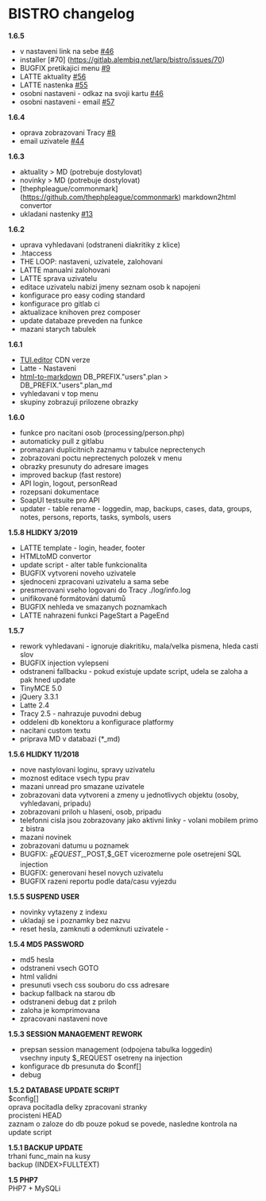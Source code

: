 # BISTRO changelog 

**1.6.5**
- v nastaveni link na sebe [#46](https://gitlab.alembiq.net/larp/bistro/issues/46)
- installer [#70] (https://gitlab.alembiq.net/larp/bistro/issues/70)
- BUGFIX pretikajici menu [#9](https://gitlab.alembiq.net/larp/bistro/issues/9)
- LATTE aktuality [#56](https://gitlab.alembiq.net/larp/bistro/issues/56)
- LATTE nastenka [#55](https://gitlab.alembiq.net/larp/bistro/issues/55)
- osobni nastaveni - odkaz na svoji kartu [#46](https://gitlab.alembiq.net/larp/bistro/issues/46)  
- osobni nastaveni - email [#57](https://gitlab.alembiq.net/larp/bistro/issues/57)

**1.6.4**
- oprava zobrazovani Tracy [#8](https://gitlab.alembiq.net/larp/bistro/issues/8)
- email uzivatele [#44](https://gitlab.alembiq.net/larp/bistro/issues/44)

**1.6.3**
- aktuality > MD (potrebuje dostylovat)
- novinky > MD (potrebuje dostylovat)
- [thephpleague/commonmark] (https://github.com/thephpleague/commonmark) markdown2html convertor
- ukladani nastenky [#13](https://gitlab.alembiq.net/larp/bistro/issues/13)

**1.6.2**  
- uprava vyhledavani (odstraneni diakritiky z klice)  
- .htaccess
- THE LOOP: nastaveni, uzivatele, zalohovani
- LATTE manualni zalohovani
- LATTE sprava uzivatelu 
- editace uzivatelu nabizi jmeny seznam osob k napojeni
- konfigurace pro easy coding standard
- konfigurace pro gitlab ci
- aktualizace knihoven prez composer
- update databaze preveden na funkce
- mazani starych tabulek

**1.6.1**
- [TUI.editor](https://github.com/nhn/tui.editor) CDN verze  
- Latte - Nastaveni  
- [html-to-markdown](https://github.com/thephpleague/html-to-markdown) DB_PREFIX."users".plan > DB_PREFIX."users".plan_md  
- vyhledavani v top menu  
- skupiny zobrazuji prilozene obrazky  

**1.6.0**
- funkce pro nacitani osob  (processing/person.php)
- automaticky pull z gitlabu  
- promazani duplicitnich zaznamu v tabulce neprectenych  
- zobrazovani poctu neprectenych polozek v menu  
- obrazky presunuty do adresare images  
- improved backup (fast restore)  
- API login, logout, personRead  
- rozepsani dokumentace  
- SoapUI testsuite pro API  
- updater - table rename - loggedin, map, backups, cases, data, groups, notes, persons, reports, tasks, symbols, users


**1.5.8 HLIDKY 3/2019**
- LATTE template - login, header, footer  
- HTMLtoMD convertor  
- update script - alter table funkcionalita  
- BUGFIX vytvoreni noveho uzivatele  
- sjednoceni zpracovani uzivatelu a sama sebe    
- presmerovani vseho logovani do Tracy ./log/info.log  
- unifikované formátování datumů  
- BUGFIX nehleda ve smazanych poznamkach  
- LATTE nahrazeni funkci PageStart a PageEnd  

**1.5.7**  
- rework vyhledavani - ignoruje diakritiku, mala/velka pismena, hleda casti slov  
- BUGFIX injection vylepseni  
- odstraneni fallbacku - pokud existuje update script, udela se zaloha a pak hned update  
- TinyMCE 5.0  
- jQuery 3.3.1  
- Latte 2.4  
- Tracy 2.5 - nahrazuje puvodni debug  
- oddeleni db konektoru a konfigurace platformy  
- nacitani custom textu  
- priprava MD v databazi (*_md)

**1.5.6 HLIDKY 11/2018**   
- nove nastylovani loginu, spravy uzivatelu  
- moznost editace vsech typu prav  
- mazani unread pro smazane uzivatele  
- zobrazovani data vytvoreni a zmeny u jednotlivych objektu (osoby, vyhledavani, pripadu)  
- zobrazovani priloh u hlaseni, osob, pripadu  
- telefonni cisla jsou zobrazovany jako aktivni linky - volani mobilem primo z bistra  
- mazani novinek  
- zobrazovani datumu u poznamek  
- BUGFIX: $_REQUEST,$_POST,$_GET vicerozmerne pole osetrejeni SQL injection  
- BUGFIX: generovani hesel novych uzivatelu  
- BUGFIX razeni reportu podle data/casu vyjezdu  

**1.5.5 SUSPEND USER**   
- novinky vytazeny z indexu  
- ukladaji se i poznamky bez nazvu    
- reset hesla, zamknuti a odemknuti uzivatele  - 

**1.5.4 MD5 PASSWORD**  
- md5 hesla  
- odstraneni vsech GOTO  
- html validni  
- presunuti vsech css souboru do css adresare  
- backup fallback na starou db  
- odstraneni debug dat z priloh  
- zaloha je komprimovana  
- zpracovani nastaveni nove  

**1.5.3 SESSION MANAGEMENT REWORK**  
- prepsan session management (odpojena tabulka loggedin)  
    vsechny inputy $_REQUEST osetreny na injection  
- konfigurace db presunuta do $conf[]  
- debug  

**1.5.2 DATABASE UPDATE SCRIPT**  
    $config[]  
    oprava pocitadla delky zpracovani stranky  
    procisteni HEAD  
    zaznam o zaloze do db pouze pokud se povede, nasledne kontrola na update script  

**1.5.1 BACKUP UPDATE**  
    trhani func_main na kusy  
    backup (INDEX>FULLTEXT)  

**1.5 PHP7**  
    PHP7 + MySQLi  
